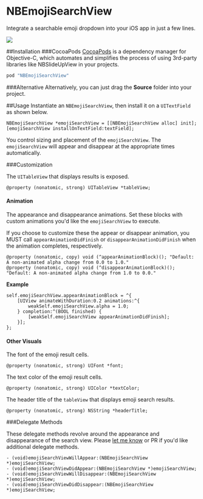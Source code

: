 NBEmojiSearchView
====================
Integrate a searchable emoji dropdown into your iOS app in just a few lines.

![](screencast.gif)

##Installation
###CocoaPods
[CocoaPods](http://cocoapods.org) is a dependency manager for Objective-C, which automates and simplifies the process of using 3rd-party libraries like NBSlideUpView in your projects.

```ruby
pod "NBEmojiSearchView"
```

###Alternative
Alternatively, you can just drag the <b>Source</b> folder into your project.

##Usage
Instantiate an `NBEmojiSearchView`, then install it on a `UITextField` as shown below. 
```smalltalk
NBEmojiSearchView *emojiSearchView = [[NBEmojiSearchView alloc] init];
[emojiSearchView installOnTextField:textField];
```
You control sizing and placement of the `emojiSearchView`. The `emojiSearchView` will appear and disappear at the appropriate times automatically.

###Customization

The `UITableView` that displays results is exposed.
```smalltalk
@property (nonatomic, strong) UITableView *tableView;
```

#### Animation

The appearance and disappearance animations. Set these blocks with custom animations you'd like the `emojiSearchView` to execute.

If you choose to customize these the appear or disappear animation, you MUST call `appearAnimationDidFinish` or `disappearAnimationDidFinish` when the animation completes, respectively.
```smalltalk
@property (nonatomic, copy) void (^appearAnimationBlock)(); "Default: A non-animated alpha change from 0.0 to 1.0."
@property (nonatomic, copy) void (^disappearAnimationBlock)(); "Default: A non-animated alpha change from 1.0 to 0.0."
```

**Example**

```smalltalk
self.emojiSearchView.appearAnimationBlock = ^{
    [UIView animateWithDuration:0.2 animations:^{
        weakSelf.emojiSearchView.alpha = 1.0;
    } completion:^(BOOL finished) {
        [weakSelf.emojiSearchView appearAnimationDidFinish];
    }];
};
```

#### Other Visuals

The font of the emoji result cells.
```smalltalk
@property (nonatomic, strong) UIFont *font;
```

The text color of the emoji result cells.
```smalltalk
@property (nonatomic, strong) UIColor *textColor;
```

The header title of the `tableView` that displays emoji search results.
```smalltalk
@property (nonatomic, strong) NSString *headerTitle;
```

###Delegate Methods

These delegate methods revolve around the appearance and disappearance of the search view. Please [let me know](http://twitter.com/2neeraj) or PR if you'd like additional delegate methods.
```smalltalk
- (void)emojiSearchViewWillAppear:(NBEmojiSearchView *)emojiSearchView;
- (void)emojiSearchViewDidAppear:(NBEmojiSearchView *)emojiSearchView;
- (void)emojiSearchViewWillDisappear:(NBEmojiSearchView *)emojiSearchView;
- (void)emojiSearchViewDidDisappear:(NBEmojiSearchView *)emojiSearchView;
```

